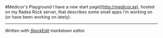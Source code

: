 #Medicor's Playground
I have a new start page](http://medicor.se), hosted on my Radxa Rock server, that describes some small apps i'm working on (or have been working on lately). 

----------
*Written with [StackEdit](https://stackedit.io/) markdown editor.*
